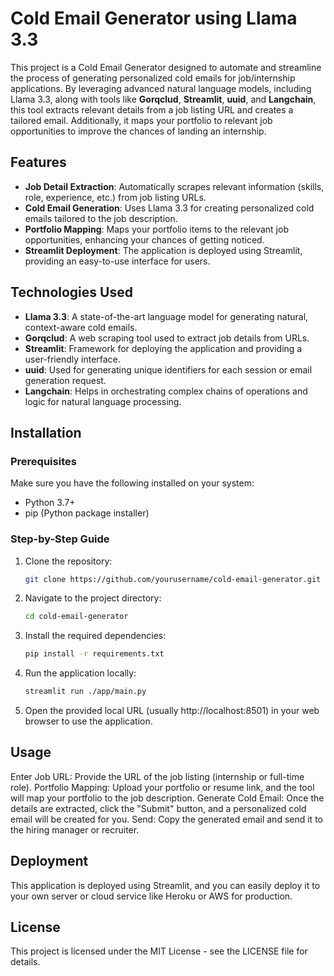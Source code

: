 # Cold Email Generator using Llama 3.3

This project is a Cold Email Generator designed to automate and streamline the process of generating personalized cold emails for job/internship applications. By leveraging advanced natural language models, including Llama 3.3, along with tools like **Gorqclud**, **Streamlit**, **uuid**, and **Langchain**, this tool extracts relevant details from a job listing URL and creates a tailored email. Additionally, it maps your portfolio to relevant job opportunities to improve the chances of landing an internship.

## Features

- **Job Detail Extraction**: Automatically scrapes relevant information (skills, role, experience, etc.) from job listing URLs.
- **Cold Email Generation**: Uses Llama 3.3 for creating personalized cold emails tailored to the job description.
- **Portfolio Mapping**: Maps your portfolio items to the relevant job opportunities, enhancing your chances of getting noticed.
- **Streamlit Deployment**: The application is deployed using Streamlit, providing an easy-to-use interface for users.

## Technologies Used

- **Llama 3.3**: A state-of-the-art language model for generating natural, context-aware cold emails.
- **Gorqclud**: A web scraping tool used to extract job details from URLs.
- **Streamlit**: Framework for deploying the application and providing a user-friendly interface.
- **uuid**: Used for generating unique identifiers for each session or email generation request.
- **Langchain**: Helps in orchestrating complex chains of operations and logic for natural language processing.

## Installation

### Prerequisites

Make sure you have the following installed on your system:

- Python 3.7+
- pip (Python package installer)

### Step-by-Step Guide

1. Clone the repository:

   ```bash
   git clone https://github.com/yourusername/cold-email-generator.git

2. Navigate to the project directory:

    ```bash
    cd cold-email-generator

3. Install the required dependencies:

    ```bash
    pip install -r requirements.txt

4. Run the application locally:
    ```bash
    streamlit run ./app/main.py

5. Open the provided local URL (usually http://localhost:8501) in your web browser to use the application.

## Usage

Enter Job URL: Provide the URL of the job listing (internship or full-time role).
Portfolio Mapping: Upload your portfolio or resume link, and the tool will map your portfolio to the job description.
Generate Cold Email: Once the details are extracted, click the "Submit" button, and a personalized cold email will be created for you.
Send: Copy the generated email and send it to the hiring manager or recruiter.


## Deployment
This application is deployed using Streamlit, and you can easily deploy it to your own server or cloud service like Heroku or AWS for production.


## License
This project is licensed under the MIT License - see the LICENSE file for details.

